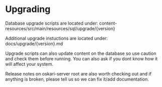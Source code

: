 # Upgrading

Database upgrade scripts are located under: content-resources/src/main/resources/sql/upgrade/{version}

Additional upgrade instuctions are located under: docs/upgrade/{version}.md

Upgrade scripts can also update content on the database so use caution and check them before running. You can also ask if you dont know how it will affect your system.

Release notes on oskari-server root are also worth checking out and if anything is broken, please tell us so we can fix it/add documentation.